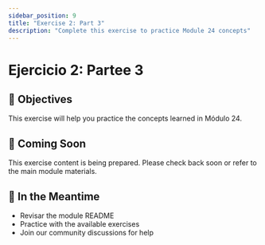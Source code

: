 ```yaml
---
sidebar_position: 9
title: "Exercise 2: Part 3"
description: "Complete this exercise to practice Module 24 concepts"
---
```


# Ejercicio 2: Partee 3

## 🎯 Objectives

This exercise will help you practice the concepts learned in Módulo 24.

## 📝 Coming Soon

This exercise content is being prepared. Please check back soon or refer to the main module materials.

## 🚀 In the Meantime

- Revisar the module README
- Practice with the available exercises
- Join our community discussions for help
